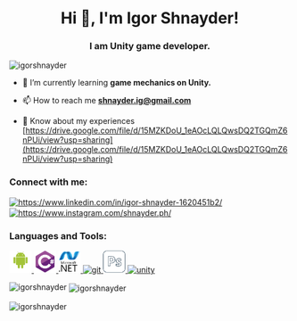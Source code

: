 <!--
**IgorShnayder/IgorShnayder** is a ✨ _special_ ✨ repository because its `README.md` (this file) appears on your GitHub profile.
-->

<h1 align="center">Hi 👋, I'm Igor Shnayder!</h1>
<h3 align="center">I am Unity game developer.</h3>

<p align="left"> <img src="https://komarev.com/ghpvc/?username=igorshnayder&label=Profile%20views&color=0e75b6&style=flat" alt="igorshnayder" /> </p>

- 🌱 I’m currently learning **game mechanics on Unity.**

- 📫 How to reach me **shnayder.ig@gmail.com**

- 📄 Know about my experiences [https://drive.google.com/file/d/15MZKDoU_1eAOcLQLQwsDQ2TGQmZ6nPUi/view?usp=sharing](https://drive.google.com/file/d/15MZKDoU_1eAOcLQLQwsDQ2TGQmZ6nPUi/view?usp=sharing)

<h3 align="left">Connect with me:</h3>
<p align="left">
<a href="https://linkedin.com/in/https://www.linkedin.com/in/igor-shnayder-1620451b2/" target="blank"><img align="center" src="https://raw.githubusercontent.com/rahuldkjain/github-profile-readme-generator/master/src/images/icons/Social/linked-in-alt.svg" alt="https://www.linkedin.com/in/igor-shnayder-1620451b2/" height="30" width="40" /></a>
<a href="https://instagram.com/https://www.instagram.com/shnayder.ph/" target="blank"><img align="center" src="https://raw.githubusercontent.com/rahuldkjain/github-profile-readme-generator/master/src/images/icons/Social/instagram.svg" alt="https://www.instagram.com/shnayder.ph/" height="30" width="40" /></a>
</p>

<h3 align="left">Languages and Tools:</h3>
<p align="left"> <a href="https://developer.android.com" target="_blank" rel="noreferrer"> <img src="https://raw.githubusercontent.com/devicons/devicon/master/icons/android/android-original-wordmark.svg" alt="android" width="40" height="40"/> </a> <a href="https://www.w3schools.com/cs/" target="_blank" rel="noreferrer"> <img src="https://raw.githubusercontent.com/devicons/devicon/master/icons/csharp/csharp-original.svg" alt="csharp" width="40" height="40"/> </a> <a href="https://dotnet.microsoft.com/" target="_blank" rel="noreferrer"> <img src="https://raw.githubusercontent.com/devicons/devicon/master/icons/dot-net/dot-net-original-wordmark.svg" alt="dotnet" width="40" height="40"/> </a> <a href="https://git-scm.com/" target="_blank" rel="noreferrer"> <img src="https://www.vectorlogo.zone/logos/git-scm/git-scm-icon.svg" alt="git" width="40" height="40"/> </a> <a href="https://www.photoshop.com/en" target="_blank" rel="noreferrer"> <img src="https://raw.githubusercontent.com/devicons/devicon/master/icons/photoshop/photoshop-line.svg" alt="photoshop" width="40" height="40"/> </a> <a href="https://unity.com/" target="_blank" rel="noreferrer"> <img src="https://www.vectorlogo.zone/logos/unity3d/unity3d-icon.svg" alt="unity" width="40" height="40"/> </a> </p>

<p><img align="left" src="https://github-readme-stats.vercel.app/api/top-langs?username=igorshnayder&show_icons=true&locale=en&layout=compact" alt="igorshnayder" /></p>

<p>&nbsp;<img align="center" src="https://github-readme-stats.vercel.app/api?username=igorshnayder&show_icons=true&locale=en" alt="igorshnayder" /></p>

<p><img align="center" src="https://github-readme-streak-stats.herokuapp.com/?user=igorshnayder&" alt="igorshnayder" /></p>
